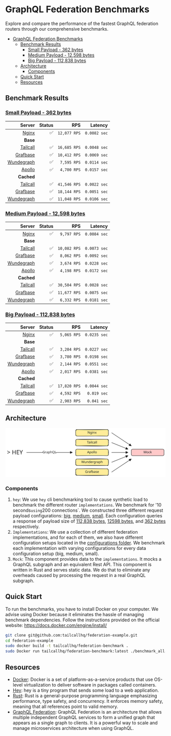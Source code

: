 # GraphQL Federation Benchmarks

Explore and compare the performance of the fastest GraphQL federation routers through our comprehensive benchmarks.

- [GraphQL Federation Benchmarks](#graphql-federation-benchmarks)
  - [Benchmark Results](#benchmark-results)
    - [Small Payload - 362 bytes](#small-payload---362-bytes)
    - [Medium Payload - 12,598 bytes](#medium-payload---12598-bytes)
    - [Big Payload - 112,838 bytes](#big-payload---112838-bytes)
  - [Architecture](#architecture)
    - [Components](#components)
  - [Quick Start](#quick-start)
  - [Resources](#resources)

## Benchmark Results

<!-- PERFORMANCE_RESULTS_START -->

### [Small Payload - 362 bytes](./source/small.json)

|                                             Server | Status |          RPS |      Latency |
| -------------------------------------------------: | -----: | -----------: | -----------: |
|                     [Nginx](https://nginx.org/en/) |     ✅ | `12,077 RPS` | `0.0082 sec` |
|                                           **Base** |        |              |              |
| [Tailcall](https://github.com/tailcallhq/tailcall) |     ✅ | `16,685 RPS` | `0.0048 sec` |
|   [Grafbase](https://github.com/grafbase/grafbase) |     ✅ | `10,412 RPS` | `0.0069 sec` |
| [Wundegraph](https://github.com/wundergraph/cosmo) |     ✅ |  `7,595 RPS` | `0.0114 sec` |
|  [Apollo](https://github.com/apollographql/router) |     ✅ |  `4,700 RPS` | `0.0157 sec` |
|                                         **Cached** |        |              |              |
| [Tailcall](https://github.com/tailcallhq/tailcall) |     ✅ | `41,546 RPS` | `0.0022 sec` |
|   [Grafbase](https://github.com/grafbase/grafbase) |     ✅ | `18,144 RPS` | `0.0051 sec` |
| [Wundegraph](https://github.com/wundergraph/cosmo) |     ✅ | `11,048 RPS` | `0.0106 sec` |

### [Medium Payload - 12,598 bytes](./source/medium.json)

|                                             Server | Status |          RPS |      Latency |
| -------------------------------------------------: | -----: | -----------: | -----------: |
|                     [Nginx](https://nginx.org/en/) |     ✅ |  `9,797 RPS` | `0.0084 sec` |
|                                           **Base** |        |              |              |
| [Tailcall](https://github.com/tailcallhq/tailcall) |     ✅ | `10,082 RPS` | `0.0073 sec` |
|   [Grafbase](https://github.com/grafbase/grafbase) |     ✅ |  `8,062 RPS` | `0.0092 sec` |
| [Wundegraph](https://github.com/wundergraph/cosmo) |     ✅ |  `3,674 RPS` | `0.0228 sec` |
|  [Apollo](https://github.com/apollographql/router) |     ✅ |  `4,198 RPS` | `0.0172 sec` |
|                                         **Cached** |        |              |              |
| [Tailcall](https://github.com/tailcallhq/tailcall) |     ✅ | `30,504 RPS` | `0.0028 sec` |
|   [Grafbase](https://github.com/grafbase/grafbase) |     ✅ | `11,677 RPS` | `0.0075 sec` |
| [Wundegraph](https://github.com/wundergraph/cosmo) |     ✅ |  `6,332 RPS` | `0.0181 sec` |

### [Big Payload - 112,838 bytes](./source/big.json)

|                                             Server | Status |          RPS |      Latency |
| -------------------------------------------------: | -----: | -----------: | -----------: |
|                     [Nginx](https://nginx.org/en/) |     ✅ |  `5,065 RPS` | `0.0235 sec` |
|                                           **Base** |        |              |              |
| [Tailcall](https://github.com/tailcallhq/tailcall) |     ✅ |  `3,204 RPS` | `0.0227 sec` |
|   [Grafbase](https://github.com/grafbase/grafbase) |     ✅ |  `3,780 RPS` | `0.0198 sec` |
| [Wundegraph](https://github.com/wundergraph/cosmo) |     ✅ |  `2,144 RPS` | `0.0551 sec` |
|  [Apollo](https://github.com/apollographql/router) |     ✅ |  `2,017 RPS` | `0.0381 sec` |
|                                         **Cached** |        |              |              |
| [Tailcall](https://github.com/tailcallhq/tailcall) |     ✅ | `17,820 RPS` | `0.0044 sec` |
|   [Grafbase](https://github.com/grafbase/grafbase) |     ✅ |  `4,592 RPS` |  `0.019 sec` |
| [Wundegraph](https://github.com/wundergraph/cosmo) |     ✅ |  `2,903 RPS` |  `0.041 sec` |

<!-- PERFORMANCE_RESULTS_END -->

## Architecture

![Architecture Image](./files/architecture.svg)

### Components

1. `hey`: We use `hey` cli benchmarking tool to cause synthetic load to benchmark the different router `implementations`. We benchmark for '10 seconds`using`200 connections`. We constructed three different request payload configurations: [big](./scripts/bench-hey-big.json), [medium](./scripts/bench-hey-medium.json), [small](./scripts/bench-hey-small.json). Each configuration queries a response of payload size of [112,838 bytes](./source/big.json), [12598 bytes](./source/medium.json), and [362 bytes](./source/small.json) respectively.
2. `Implementations`: We use a collection of different federation implementations, and for each of them, we also have different configuration setups located in the [configurations folder](./configurations/). We benchmark each implementation with varying configurations for every data configuration setup (big, medium, small).
3. `Mock`: This component provides data to the `implementations`. It mocks a GraphQL subgraph and an equivalent Rest API. This component is written in Rust and serves static data. We do that to eliminate any overheads caused by processing the request in a real GraphQL subgraph.

## Quick Start

To run the benchmarks, you have to install Docker on your computer. We advise using Docker because it eliminates the hassle of managing benchmark dependencies. Follow the instructions provided on the official website: https://docs.docker.com/engine/install/

```bash
git clone git@github.com:tailcallhq/federation-example.git
cd federation-example
sudo docker build -t tailcallhq/federation-benchmark .
sudo Docker run tailcallhq/federation-benchmark:latest ./benchmark_all.sh
```

## Resources

- [Docker](https://www.docker.com/): Docker is a set of platform-as-a-service products that use OS-level virtualization to deliver software in packages called containers.
- [Hey](https://github.com/rakyll/hey): hey is a tiny program that sends some load to a web application.
- [Rust](https://www.rust-lang.org/): Rust is a general-purpose programming language emphasizing performance, type safety, and concurrency. It enforces memory safety, meaning that all references point to valid memory.
- [GraphQL Federation](https://graphql.com/learn/federated-architecture/): GraphQL Federation is an architecture that allows multiple independent GraphQL services to form a unified graph that appears as a single graph to clients. It is a powerful way to scale and manage microservices architecture when using GraphQL.
